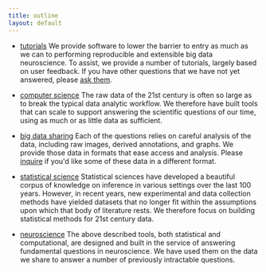 ```yaml
---
title: outline
layout: default
---
```


- [tutorials](http://docs.neurodata.io/nddocs/docs/tutorials.html) We provide software to lower the barrier to entry as much as we can to performing reproducible and extensible big data neuroscience.  To assist, we provide a number of tutorials, largely based on user feedback.  If you have other questions that we have not yet answered, please [ask them](mailto:support@neurodata.io). 

- [computer science](http://docs.neurodata.io/nddocs/docs/cs/cs.html) The raw data of the 21st century is often so large as to break the typical data analytic workflow.  We therefore have built tools that can scale to support answering the scientific questions of our time, using as much or as little data as sufficient.

- [big data sharing]() Each of the questions relies on careful analysis of the data, including raw images, derived annotations, and graphs.  We provide those data in formats that ease access and analysis.  Please [inquire](mailto:support@neurodata.io) if you'd like some of these data in a different format.

- [statistical science](http://docs.neurodata.io/nddocs/docs/stats/stats.html) Statistical sciences have developed a beautiful corpus of knowledge on inference in various settings over the last 100 years. However, in recent years, new experimental and data collection methods have yielded datasets that no longer fit within the assumptions upon which that body of literature rests. We therefore focus on building statistical methods for 21st century data.

- [neuroscience](http://docs.neurodata.io/nddocs/docs/neuro/neuro.html) The above described tools, both statistical and computational, are designed and built in the service of answering fundamental questions in neuroscience. We have used them on the data we share to answer a number of previously intractable questions.